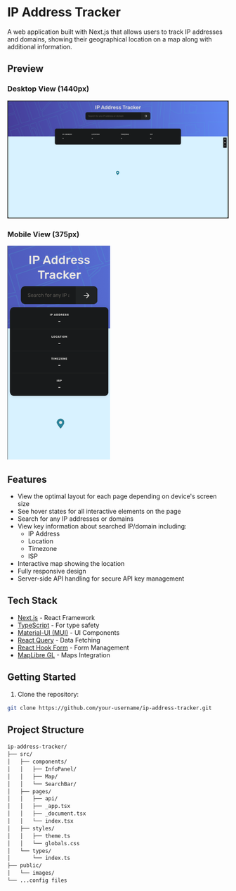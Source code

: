 # IP Address Tracker

A web application built with Next.js that allows users to track IP addresses and domains, showing their geographical location on a map along with additional information.

## Preview

### Desktop View (1440px)

![Desktop Preview](/public/images/desktop-preview.png)

### Mobile View (375px)

![Mobile Preview](/public/images/mobile-preview.png)

## Features

- View the optimal layout for each page depending on device's screen size
- See hover states for all interactive elements on the page
- Search for any IP addresses or domains
- View key information about searched IP/domain including:
  - IP Address
  - Location
  - Timezone
  - ISP
- Interactive map showing the location
- Fully responsive design
- Server-side API handling for secure API key management

## Tech Stack

- [Next.js](https://nextjs.org) - React Framework
- [TypeScript](https://www.typescriptlang.org/) - For type safety
- [Material-UI (MUI)](https://mui.com/) - UI Components
- [React Query](https://tanstack.com/query/latest) - Data Fetching
- [React Hook Form](https://react-hook-form.com/) - Form Management
- [MapLibre GL](https://maplibre.org/) - Maps Integration

## Getting Started

1. Clone the repository:

```bash
git clone https://github.com/your-username/ip-address-tracker.git
```

## Project Structure

```bash
ip-address-tracker/
├── src/
│   ├── components/
│   │   ├── InfoPanel/
│   │   ├── Map/
│   │   └── SearchBar/
│   ├── pages/
│   │   ├── api/
│   │   ├── _app.tsx
│   │   ├── _document.tsx
│   │   └── index.tsx
│   ├── styles/
│   │   ├── theme.ts
│   │   └── globals.css
│   └── types/
│       └── index.ts
├── public/
│   └── images/
└── ...config files
```
